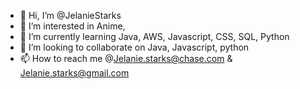 - 👋 Hi, I’m @JelanieStarks
- 👀 I’m interested in Anime, 
- 🌱 I’m currently learning Java, AWS, Javascript, CSS, SQL, Python
- 💞️ I’m looking to collaborate on Java, Javascript, python
- 📫 How to reach me @Jelanie.starks@chase.com & Jelanie.starks@gmail.com

<!---
JelanieStarks/JelanieStarks is a ✨ special ✨ repository because its `README.md` (this file) appears on your GitHub profile.
You can click the Preview link to take a look at your changes.
--->
